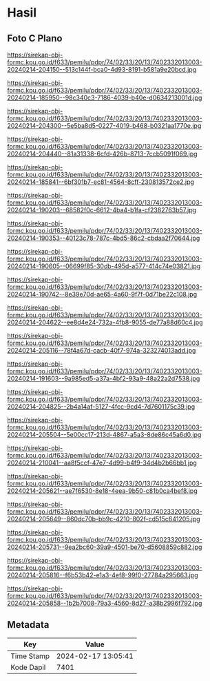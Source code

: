 # Hasil

## Foto C Plano

https://sirekap-obj-formc.kpu.go.id/f633/pemilu/pdpr/74/02/33/20/13/7402332013003-20240214-204150--513c144f-bca0-4d93-8191-b581a9e20bcd.jpg

https://sirekap-obj-formc.kpu.go.id/f633/pemilu/pdpr/74/02/33/20/13/7402332013003-20240214-185950--98c340c3-7186-4039-b40e-d0634213001d.jpg

https://sirekap-obj-formc.kpu.go.id/f633/pemilu/pdpr/74/02/33/20/13/7402332013003-20240214-204300--5e5ba8d5-0227-4019-b468-b0321aa1770e.jpg

https://sirekap-obj-formc.kpu.go.id/f633/pemilu/pdpr/74/02/33/20/13/7402332013003-20240214-204440--81a31338-6cfd-426b-8713-7ccb5091f069.jpg

https://sirekap-obj-formc.kpu.go.id/f633/pemilu/pdpr/74/02/33/20/13/7402332013003-20240214-185841--6bf301b7-ec81-4564-8cff-230813572ce2.jpg

https://sirekap-obj-formc.kpu.go.id/f633/pemilu/pdpr/74/02/33/20/13/7402332013003-20240214-190203--68582f0c-6612-4ba4-b1fa-cf2382763b57.jpg

https://sirekap-obj-formc.kpu.go.id/f633/pemilu/pdpr/74/02/33/20/13/7402332013003-20240214-190353--40123c78-787c-4bd5-86c2-cbdaa2f70644.jpg

https://sirekap-obj-formc.kpu.go.id/f633/pemilu/pdpr/74/02/33/20/13/7402332013003-20240214-190605--06699f85-30db-495d-a577-414c74e03821.jpg

https://sirekap-obj-formc.kpu.go.id/f633/pemilu/pdpr/74/02/33/20/13/7402332013003-20240214-190742--8e39e70d-ae65-4a60-9f7f-0d71be22c108.jpg

https://sirekap-obj-formc.kpu.go.id/f633/pemilu/pdpr/74/02/33/20/13/7402332013003-20240214-204622--ee8d4e24-732a-4fb8-9055-de77a88d60c4.jpg

https://sirekap-obj-formc.kpu.go.id/f633/pemilu/pdpr/74/02/33/20/13/7402332013003-20240214-205116--78f4a67d-cacb-40f7-974a-323274013add.jpg

https://sirekap-obj-formc.kpu.go.id/f633/pemilu/pdpr/74/02/33/20/13/7402332013003-20240214-191603--9a985ed5-a37a-4bf2-93a9-48a22a2d7538.jpg

https://sirekap-obj-formc.kpu.go.id/f633/pemilu/pdpr/74/02/33/20/13/7402332013003-20240214-204825--2b4a14af-5127-4fcc-9cd4-7d7601175c39.jpg

https://sirekap-obj-formc.kpu.go.id/f633/pemilu/pdpr/74/02/33/20/13/7402332013003-20240214-205504--5e00cc17-213d-4867-a5a3-8de86c45a6d0.jpg

https://sirekap-obj-formc.kpu.go.id/f633/pemilu/pdpr/74/02/33/20/13/7402332013003-20240214-210041--aa8f5ccf-47e7-4d99-b4f9-34d4b2b66bb1.jpg

https://sirekap-obj-formc.kpu.go.id/f633/pemilu/pdpr/74/02/33/20/13/7402332013003-20240214-205621--ae7f6530-8e18-4eea-9b50-c81b0ca4bef8.jpg

https://sirekap-obj-formc.kpu.go.id/f633/pemilu/pdpr/74/02/33/20/13/7402332013003-20240214-205649--860dc70b-bb9c-4210-802f-cd515c641205.jpg

https://sirekap-obj-formc.kpu.go.id/f633/pemilu/pdpr/74/02/33/20/13/7402332013003-20240214-205731--9ea2bc60-39a9-4501-be70-d5608859c882.jpg

https://sirekap-obj-formc.kpu.go.id/f633/pemilu/pdpr/74/02/33/20/13/7402332013003-20240214-205816--f6b53b42-e1a3-4ef8-99f0-27784a295663.jpg

https://sirekap-obj-formc.kpu.go.id/f633/pemilu/pdpr/74/02/33/20/13/7402332013003-20240214-205858--1b2b7008-79a3-4560-8d27-a38b2996f792.jpg


## Metadata

| Key        | Value               |
| ---------- | ------------------- |
| Time Stamp | 2024-02-17 13:05:41 |
| Kode Dapil | 7401                |



